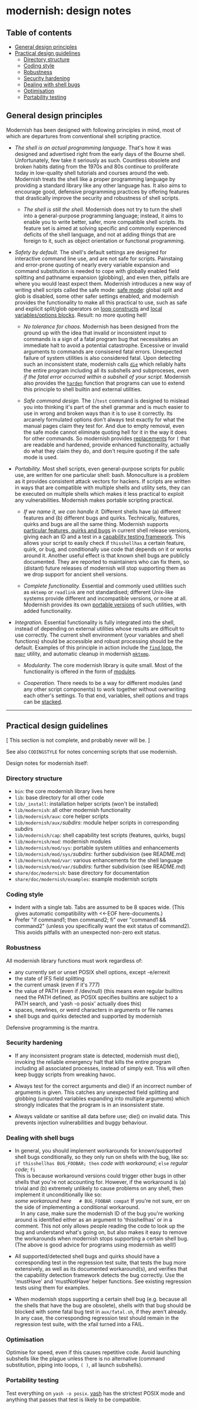 # modernish: design notes #

## Table of contents ##

* [General design principles](#user-content-general-design-principles)
* [Practical design guidelines](#user-content-practical-design-guidelines)
    * [Directory structure](#user-content-directory-structure)
    * [Coding style](#user-content-coding-style)
    * [Robustness](#user-content-robustness)
    * [Security hardening](#user-content-security-hardening)
    * [Dealing with shell bugs](#user-content-dealing-with-shell-bugs)
    * [Optimisation](#user-content-optimisation)
    * [Portability testing](#user-content-portability-testing)

## General design principles ##

Modernish has been designed with following principles in mind, most of which
are departures from conventional shell scripting practice.

-   *The shell is an actual programming language.* That's how it was designed
    and advertised right from the early days of the Bourne shell.
    Unfortunately, few take it seriously as such. Countless obsolete and broken
    habits dating from the 1970s and 80s continue to proliferate today in
    low-quality shell tutorials and courses around the web. Modernish treats
    the shell like a proper programming language by providing a standard
    library like any other language has. It also aims to encourage good,
    defensive programming practices by offering features that drastically
    improve the security and robustness of shell scripts.

    -   *The shell is still the shell.* Modernish does not try to turn the
        shell into a general-purpose programming language; instead, it aims to
        enable you to write better, safer, more compatible shell scripts. Its
        feature set is aimed at solving specific and commonly experienced
        deficits of the shell language, and not at adding things that are
        foreign to it, such as object orientation or functional programming.

-   *Safety by default.* The shell's default settings are designed for
    interactive command line use, and are not safe for scripts. Painstaing
    and error-prone quoting of nearly every variable expansion and command
    substitution is needed to cope with globally enabled field splitting and
    pathname expansion (globbing), and even then, pitfalls are where you
    would least expect them. Modernish introduces a new way of writing
    shell scripts called the safe mode:
    [safe mode](#user-content-use-safe):
    global split and glob is disabled, some other safer settings enabled,
    and modernish provides the functionality to make all this practical to
    use, such as safe and explicit split/glob operators on
    [loop constructs](#user-content-use-varloop) and
    [local variables/options blocks](#user-content-use-varlocal).
    Result: no more quoting hell!

    -   *No tolerance for chaos.* Modernish has been designed from the
        ground up with the idea that invalid or inconsistent input to
        commands is a sign of a fatal program bug that necessitates an
        immediate halt to avoid a potential catastrophe. Excessive or
        invalid arguments to commands are consisered fatal errors.
        Unexpected failure of system utilities is also considered fatal.
        Upon detecting such an inconsistent state, modernish calls
        [`die`](#user-content-reliable-emergency-halt)
        which reliably halts the entire program including all its subshells
        and subproceses, *even if the fatal error occurred within a subshell
        of your script*. Modernish also provides the
        [`harden`](#user-content-use-syscmdharden)
        function that programs can use to extend this principle to shell
        builtin and external utilities.

    -   *Safe command design.* The `[`/`test` command is designed to mislead
        you into thinking it's part of the shell grammar and is much easier to
        use in wrong and broken ways than it is to use it correctly. Its
        arcanely formulated options don't always test exactly for what the
        manual pages claim they test for. And due to empty removal, even the
        safe mode cannot eliminate quoting hell for it in the way it does
        for other commands. So modernish provides
        [replacements](#user-content-testing-numbers-strings-and-files)
        for `[` that are readable and hardened, provide enhanced functionality,
        actually do what they claim they do, and don't require quoting if the
        safe mode is used.

-   *Portability.* Most shell scripts, even general-purpose scripts for public
    use, are written for one particular shell: bash. Monoculture is a problem
    as it provides consistent attack vectors for hackers. If scripts are
    written in ways that are compatible with multiple shells and utility sets,
    they can be executed on multiple shells which makes it less practical to
    exploit any vulnerabilities. Modernish makes portable scripting practical.

    -   *If we name it, we can handle it.* Different shells have (a)
        different features and (b) different bugs and quirks. Technically,
        features, quirks and bugs are all the same thing. Modernish supports
        [particular features, quirks and bugs](#user-content-appendix-a)
        in current shell release versions, giving each an ID and a test in a
        [capability testing framework](#user-content-shell-capability-detection).
        This allows your script to easily check if `thisshellhas` a certain
        feature, quirk, or bug, and conditionally use code that depends on
        it or works around it. Another useful effect is that known shell
        bugs are publicly documented. They are reported to maintainers who
        can fix them, so (distant) future releases of modernish will stop
        supporting them as we drop support for ancient shell versions.

    -   *Complete functionality.* Essential and commonly used utilities such
        as `mktemp` or `readlink` are not standardised; different Unix-like
        systems provide different and incompatible versions, or none at all.
        Modernish provides its own
        [portable versions](#user-content-use-sysbase)
        of such utilities, with added functionality.

-   *Integration.* Essential functionality is fully integrated
    into the shell, instead of depending on external utilities whose results
    are difficult to use correctly. The current shell environment (your
    variables and shell functions) should be accessible and robust processing
    should be the default. Examples of this principle in action include the
    [`find` loop](#user-content-the-find-loop), the
    [`mapr`](#user-content-use-varmapr) utility, and automatic cleanup in
    modernish [`mktemp`](#user-content-use-sysbasemktemp).

    -   *Modularity.* The core modernish library is quite small. Most of the
        functionality is offered in the form of [modules](#user-content-modules).

    -   *Cooperation.* There needs to be a way for different modules (and
        any other script components) to work together without overwriting
        each other's settings. To that end, variables, shell options and
        traps can be [stacked](#user-content-the-stack).

---------------------------------

## Practical design guidelines ##

[ This section is not complete, and probably never will be. ]

See also `CODINGSTYLE` for notes concerning scripts that use modernish.

Design notes for modernish itself:

### Directory structure ###

- `bin`: the core modernish library lives here
- `lib`: base directory for all other code
- `lib/_install`: installation helper scripts (won't be installed)
- `lib/modernish`: all other modernish functionality
- `lib/modernish/aux`: core helper scripts
- `lib/modernish/aux/`*subdirs*: module helper scripts in corresponding subdirs
- `lib/modernish/cap`: shell capability test scripts (features, quirks, bugs)
- `lib/modernish/mod`: modernish modules
- `lib/modernish/mod/sys`: portable system utilities and enhancements
- `lib/modernish/mod/sys/`*subdirs*: further subdivision (see README.md)
- `lib/modernish/mod/var`: various enhancements for the shell language
- `lib/modernish/mod/var/`*subdirs*: further subdivision (see README.md)
- `share/doc/modernish`: base directory for documentation
- `share/doc/modernish/examples`: example modernish scripts

### Coding style ###

- Indent with a single tab. Tabs are assumed to be 8 spaces wide.
  (This gives automatic compatibility with <<-EOF here-documents.)
- Prefer "if command1; then command2; fi"  over "command1 && command2"
  (unless you specifically want the exit status of command2).
  This avoids pitfalls with an unexpected non-zero exit status.

### Robustness ###

All modernish library functions must work regardless of:

- any currently set or unset POSIX shell options, except -e/errexit
- the state of IFS field splitting
- the current umask (even if it's 777)
- the value of PATH (even if /dev/null)
  (this means even regular builtins need the PATH defined, as POSIX
   specifies builtins are subject to a PATH search, and 'yash -o posix'
   actually does this)
- spaces, newlines, or weird characters in arguments or file names
- shell bugs and quirks detected and supported by modernish

Defensive programming is the mantra.

### Security hardening ###

- If any inconsistent program state is detected, modernish must die(),
  invoking the reliable emergency halt that kills the entire program
  including all associated processes, instead of simply exit. This will often
  keep buggy scripts from wreaking havoc.

- Always test for the correct arguments and die() if an incorrect number
  of arguments is given. This catches any unexpected field splitting and
  globbing (unquoted variables expanding into multiple arguments) which
  strongly indicates that the program is in an insonsistent state.

- Always validate or sanitise all data before use; die() on invalid data.
  This prevents injection vulnerabilities and buggy behaviour.

### Dealing with shell bugs ###

- In general, you should implement workarounds for known/supported shell
  bugs conditionally, so they only run on shells with the bug, like so:    
  `if thisshellhas BUG_FOOBAR; then` *code with workaround*; `else` *regular code*; `fi`    
  This is because workaround versions could trigger other bugs in other
  shells that you're not accounting for. However, if the workaround is (a)
  trivial and (b) extremely unlikely to cause problems on any shell, then
  implement it unconditionally like so:    
  *some workaround here*`	# BUG_FOOBAR compat`
  If you're not sure, err on the side of implementing a conditional
  workaround.    
  &nbsp; &nbsp; In any case, make sure the modernish ID of the bug you're working
  around is identified either as an argument to 'thisshellhas' or in a
  comment. This not only allows people reading the code to look up the bug
  and understand what's going on, but also makes it easy to remove the
  workarounds when modernish stops supporting a certain shell bug. (The
  above is good advice for programs using modernish as well!)

- All supported/detected shell bugs and quirks should have a corresponding
  test in the regression test suite, that tests the bug more extensively,
  as well as its documented workaround(s), and verifies that the
  capability detection framework detects the bug correctly. Use the
  'mustHave' and 'mustNotHave' helper functions. See existing regression
  tests using them for examples.

- When modernish stops supporting a certain shell bug (e.g. because all
  the shells that have the bug are obsolete), shells with that bug should
  be blocked with some fatal bug test in `aux/fatal.sh`, if they aren't already.
  In any case, the corresponding regression test should remain in the
  regression test suite, with the xfail turned into a FAIL.

### Optimisation ###

Optimise for speed, even if this causes repetitive code.
Avoid launching subshells like the plague unless there is no alternative
(command substitution, piping into loops, `( )`, all launch subshells).

### Portability testing ###

Test everything on `yash -o posix`. [yash](http://yash.osdn.jp/)
has the strictest POSIX mode and anything that passes that test is likely
to be compatible.
